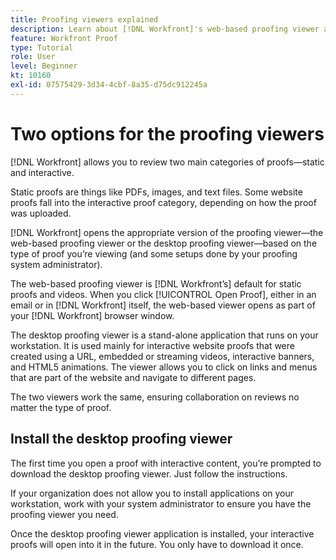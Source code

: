 ```yaml
---
title: Proofing viewers explained
description: Learn about [!DNL Workfront]'s web-based proofing viewer and desktop proofing viewer, the difference between the two, and how to access each.
feature: Workfront Proof
type: Tutorial
role: User
level: Beginner
kt: 10160
exl-id: 07575429-3d34-4cbf-8a35-d75dc912245a
---
```

# Two options for the proofing viewers

[!DNL Workfront] allows you to review two main categories of proofs—static and interactive.

Static proofs are things like PDFs, images, and text files. Some website proofs fall into the interactive proof category, depending on how the proof was uploaded.

[!DNL Workfront] opens the appropriate version of the proofing viewer—the web-based proofing viewer or the desktop proofing viewer—based on the type of proof you’re viewing (and some setups done by your proofing system administrator).

The web-based proofing viewer is [!DNL Workfront’s] default for static proofs and videos. When you click [!UICONTROL Open Proof], either in an email or in [!DNL Workfront] itself, the web-based viewer opens as part of your [!DNL Workfront] browser window.

The desktop proofing viewer is a stand-alone application that runs on your workstation. It is used mainly for interactive website proofs that were created using a URL, embedded or streaming videos, interactive banners, and HTML5 animations. The viewer allows you to click on links and menus that are part of the website and navigate to different pages.

The two viewers work the same, ensuring collaboration on reviews no matter the type of proof. 

## Install the desktop proofing viewer

The first time you open a proof with interactive content, you’re prompted to download the desktop proofing viewer. Just follow the instructions.

If your organization does not allow you to install applications on your workstation, work with your system administrator to ensure you have the proofing viewer you need.

Once the desktop proofing viewer application is installed, your interactive proofs will open into it in the future. You only have to download it once.

<!-- 
### Learn more
* Differences between the Web Proofing Viewer and the Desktop Proofing Viewer
* Review an interactive proof
* Install the Desktop Proofing Viewer
* Understand the Desktop Proofing Viewer
* Open proofs in the Desktop Proofing Viewer
* Interactive content proofs
-->
